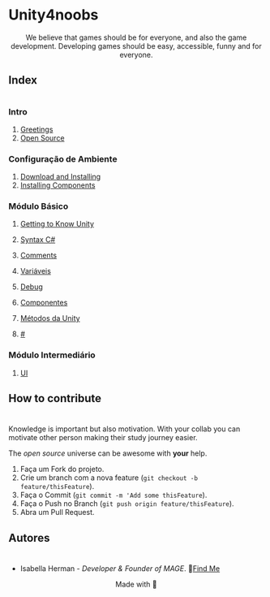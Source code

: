 # Unity4noobs

<center>
We believe that games should be for everyone, and also the game development. Developing games should be easy, accessible, funny and for everyone.
</center>

## Index
#
### Intro
1. [Greetings](/EN/1_INTRO_ENG/1_welcome_eng.md)
2. [Open Source](/EN/1_INTRO_ENG/2_wayto_eng.md)

### Configuração de Ambiente
 1. [Download and Installing](/EN/2_CONFIG_ENG/1.download_eng.md)
 2. [Installing Components](/EN/2_CONFIG_ENG/2.install_eng.md)  

### Módulo Básico

1. [Getting to Know Unity](/EN/3_BASIC/1/1_interface_eng.md)
1. [Syntax C#](/EN/3_BASIC/2.syntax_eng.md)

1. [Comments](/EN/3_BASIC/3.comments_eng.md)
1. [Variáveis](/PT/3_BASICO/4_var.md)
1. [Debug](/PT/3_BASICO/5.debug.md)
1. [Componentes](/PT/3_BASICO/6/6.components.md)
1. [Métodos da Unity](/PT/3_BASICO/7/7_metodosunity.md)
1. [#](#)

### Módulo Intermediário

1. [UI](/PT/4_INTER/1/1_interface.md)

## How to contribute
#
Knowledge is important but also motivation. With your collab you can motivate other person making their study journey easier.

The *open source* universe can be awesome with **your** help.

1. Faça um Fork do projeto.
2. Crie um branch com a nova feature (`git checkout -b feature/thisFeature`).
3. Faça o Commit (`git commit -m 'Add some thisFeature`).
4. Faça o Push no Branch (`git push origin feature/thisFeature`).
5. Abra um Pull Request.

## Autores
#
* Isabella Herman - *Developer & Founder of MAGE*.
🌟[Find Me](https://twitter.com/isahermanx)


<center>Made with 💜</center>